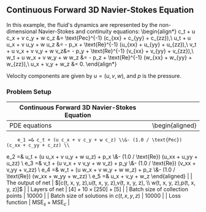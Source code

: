 ## Continuous Forward 3D Navier-Stokes Equation
In this example, the fluid's dynamics are represented by the non-dimensional Navier-Stokes and continuity equations:
\begin{align*}
c_t + u c_x + v c_y + w c_z &= \text{Pec}^{-1} (c_{xx} + c_{yy} + c_{zz}),\\
u_t + u u_x + v u_y + w u_z &= - p_x + \text{Re}^{-1} (u_{xx} + u_{yy} + u_{zz}),\\
v_t + u v_x + v v_y + w v_z&= - p_y + \text{Re}^{-1} (v_{xx} + v_{yy} + v_{zz}),\\
w_t + u w_x + v w_y + w w_z &= - p_z + \text{Re}^{-1} (w_{xx} + w_{yy} + w_{zz}),\\
u_x + v_y + w_z &= 0.
\end{align*}

Velocity components are given by $u=(u,v,w)$, and $p$ is the pressure.

### Problem Setup 

| Continuous Forward 3D Navier-Stokes Equation | |
|------------------------------|---|
| PDE equations | \begin{aligned}
        e_1 =& c_t + (u c_x + v c_y + w c_z) \\&- (1.0 / \text{Pec})  (c_xx + c_yy + c_zz) \\
e_2 =& u_t + (u u_x + v u_y + w u_z) + p_x \\&- (1.0 / \text{Re}) (u_xx + u_yy + u_zz) \\
e_3 =& v_t + (u v_x + v v_y + w v_z) + p_y \\&- (1.0 / \text{Re}) (v_xx + v_yy + v_zz) \\
e_4 =& w_t + (u w_x + v w_y + w w_z) + p_z \\&- (1.0 / \text{Re}) (w_xx + w_yy + w_zz) \\
e_5 =& u_x + v_y + w_z
    \end{aligned}  |
| The output of net | $[c(t, x, y, z),u(t, x, y, z),v(t, x, y, z), \\ w(t, x, y, z),p(t, x, y, z)]$ |
| Layers of net | $[4] + 10 \times [250] +[5]$ |
| Batch size of collection points | $10000$ |
| Batch size of solutions in $c(t, x, y, z)$ | $10000$ |
| Loss function | $\text{MSE}_s  + \text{MSE}_c$ |
